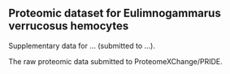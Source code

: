 ## Proteomic dataset for Eulimnogammarus verrucosus hemocytes

Supplementary data for ... (submitted to ...).

The raw proteomic data <will be> submitted to ProteomeXChange/PRIDE.
